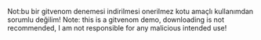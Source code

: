 Not:bu bir gitvenom denemesi indirilmesi onerilmez kotu amaçlı kullanımdan sorumlu değilim!
Note: this is a gitvenom demo, downloading is not recommended, I am not responsible for any malicious intended use!
